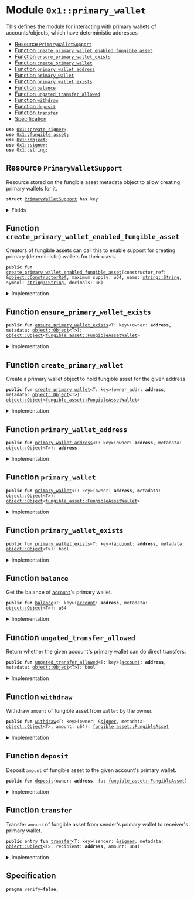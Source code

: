 
<a name="0x1_primary_wallet"></a>

# Module `0x1::primary_wallet`

This defines the module for interacting with primary wallets of accounts/objects, which have deterministic addresses


-  [Resource `PrimaryWalletSupport`](#0x1_primary_wallet_PrimaryWalletSupport)
-  [Function `create_primary_wallet_enabled_fungible_asset`](#0x1_primary_wallet_create_primary_wallet_enabled_fungible_asset)
-  [Function `ensure_primary_wallet_exists`](#0x1_primary_wallet_ensure_primary_wallet_exists)
-  [Function `create_primary_wallet`](#0x1_primary_wallet_create_primary_wallet)
-  [Function `primary_wallet_address`](#0x1_primary_wallet_primary_wallet_address)
-  [Function `primary_wallet`](#0x1_primary_wallet_primary_wallet)
-  [Function `primary_wallet_exists`](#0x1_primary_wallet_primary_wallet_exists)
-  [Function `balance`](#0x1_primary_wallet_balance)
-  [Function `ungated_transfer_allowed`](#0x1_primary_wallet_ungated_transfer_allowed)
-  [Function `withdraw`](#0x1_primary_wallet_withdraw)
-  [Function `deposit`](#0x1_primary_wallet_deposit)
-  [Function `transfer`](#0x1_primary_wallet_transfer)
-  [Specification](#@Specification_0)


<pre><code><b>use</b> <a href="create_signer.md#0x1_create_signer">0x1::create_signer</a>;
<b>use</b> <a href="fungible_asset.md#0x1_fungible_asset">0x1::fungible_asset</a>;
<b>use</b> <a href="object.md#0x1_object">0x1::object</a>;
<b>use</b> <a href="../../aptos-stdlib/../move-stdlib/doc/signer.md#0x1_signer">0x1::signer</a>;
<b>use</b> <a href="../../aptos-stdlib/../move-stdlib/doc/string.md#0x1_string">0x1::string</a>;
</code></pre>



<a name="0x1_primary_wallet_PrimaryWalletSupport"></a>

## Resource `PrimaryWalletSupport`

Resource stored on the fungible asset metadata object to allow creating primary wallets for it.


<pre><code><b>struct</b> <a href="primary_wallet.md#0x1_primary_wallet_PrimaryWalletSupport">PrimaryWalletSupport</a> <b>has</b> key
</code></pre>



<details>
<summary>Fields</summary>


<dl>
<dt>
<code>metadata_derive_ref: <a href="object.md#0x1_object_DeriveRef">object::DeriveRef</a></code>
</dt>
<dd>

</dd>
</dl>


</details>

<a name="0x1_primary_wallet_create_primary_wallet_enabled_fungible_asset"></a>

## Function `create_primary_wallet_enabled_fungible_asset`

Creators of fungible assets can call this to enable support for creating primary (deterministic) wallets for
their users.


<pre><code><b>public</b> <b>fun</b> <a href="primary_wallet.md#0x1_primary_wallet_create_primary_wallet_enabled_fungible_asset">create_primary_wallet_enabled_fungible_asset</a>(constructor_ref: &<a href="object.md#0x1_object_ConstructorRef">object::ConstructorRef</a>, maximum_supply: u64, name: <a href="../../aptos-stdlib/../move-stdlib/doc/string.md#0x1_string_String">string::String</a>, symbol: <a href="../../aptos-stdlib/../move-stdlib/doc/string.md#0x1_string_String">string::String</a>, decimals: u8)
</code></pre>



<details>
<summary>Implementation</summary>


<pre><code><b>public</b> <b>fun</b> <a href="primary_wallet.md#0x1_primary_wallet_create_primary_wallet_enabled_fungible_asset">create_primary_wallet_enabled_fungible_asset</a>(
    constructor_ref: &ConstructorRef,
    maximum_supply: u64,
    name: String,
    symbol: String,
    decimals: u8,
) {
    <a href="fungible_asset.md#0x1_fungible_asset_add_fungibility">fungible_asset::add_fungibility</a>(constructor_ref, maximum_supply, name, symbol, decimals);
    <b>let</b> metadata_obj = &<a href="object.md#0x1_object_generate_signer">object::generate_signer</a>(constructor_ref);
    <b>move_to</b>(metadata_obj, <a href="primary_wallet.md#0x1_primary_wallet_PrimaryWalletSupport">PrimaryWalletSupport</a> {
        metadata_derive_ref: <a href="object.md#0x1_object_generate_derive_ref">object::generate_derive_ref</a>(constructor_ref),
    });
}
</code></pre>



</details>

<a name="0x1_primary_wallet_ensure_primary_wallet_exists"></a>

## Function `ensure_primary_wallet_exists`



<pre><code><b>public</b> <b>fun</b> <a href="primary_wallet.md#0x1_primary_wallet_ensure_primary_wallet_exists">ensure_primary_wallet_exists</a>&lt;T: key&gt;(owner: <b>address</b>, metadata: <a href="object.md#0x1_object_Object">object::Object</a>&lt;T&gt;): <a href="object.md#0x1_object_Object">object::Object</a>&lt;<a href="fungible_asset.md#0x1_fungible_asset_FungibleAssetWallet">fungible_asset::FungibleAssetWallet</a>&gt;
</code></pre>



<details>
<summary>Implementation</summary>


<pre><code><b>public</b> <b>fun</b> <a href="primary_wallet.md#0x1_primary_wallet_ensure_primary_wallet_exists">ensure_primary_wallet_exists</a>&lt;T: key&gt;(
    owner: <b>address</b>,
    metadata: Object&lt;T&gt;,
): Object&lt;FungibleAssetWallet&gt; <b>acquires</b> <a href="primary_wallet.md#0x1_primary_wallet_PrimaryWalletSupport">PrimaryWalletSupport</a> {
    <b>if</b> (!<a href="primary_wallet.md#0x1_primary_wallet_primary_wallet_exists">primary_wallet_exists</a>(owner, metadata)) {
        <a href="primary_wallet.md#0x1_primary_wallet_create_primary_wallet">create_primary_wallet</a>(owner, metadata);
    };
    <a href="primary_wallet.md#0x1_primary_wallet">primary_wallet</a>(owner, metadata)
}
</code></pre>



</details>

<a name="0x1_primary_wallet_create_primary_wallet"></a>

## Function `create_primary_wallet`

Create a primary wallet object to hold fungible asset for the given address.


<pre><code><b>public</b> <b>fun</b> <a href="primary_wallet.md#0x1_primary_wallet_create_primary_wallet">create_primary_wallet</a>&lt;T: key&gt;(owner_addr: <b>address</b>, metadata: <a href="object.md#0x1_object_Object">object::Object</a>&lt;T&gt;): <a href="object.md#0x1_object_Object">object::Object</a>&lt;<a href="fungible_asset.md#0x1_fungible_asset_FungibleAssetWallet">fungible_asset::FungibleAssetWallet</a>&gt;
</code></pre>



<details>
<summary>Implementation</summary>


<pre><code><b>public</b> <b>fun</b> <a href="primary_wallet.md#0x1_primary_wallet_create_primary_wallet">create_primary_wallet</a>&lt;T: key&gt;(
    owner_addr: <b>address</b>,
    metadata: Object&lt;T&gt;,
): Object&lt;FungibleAssetWallet&gt; <b>acquires</b> <a href="primary_wallet.md#0x1_primary_wallet_PrimaryWalletSupport">PrimaryWalletSupport</a> {
    <b>let</b> owner = &<a href="create_signer.md#0x1_create_signer_create_signer">create_signer::create_signer</a>(owner_addr);
    <b>let</b> metadata_addr = <a href="object.md#0x1_object_object_address">object::object_address</a>(&metadata);
    <b>let</b> derive_ref = &<b>borrow_global</b>&lt;<a href="primary_wallet.md#0x1_primary_wallet_PrimaryWalletSupport">PrimaryWalletSupport</a>&gt;(metadata_addr).metadata_derive_ref;
    <b>let</b> constructor_ref = &<a href="object.md#0x1_object_create_user_derived_object">object::create_user_derived_object</a>(owner, derive_ref);

    // Disable ungated transfer <b>as</b> deterministic wallets shouldn't be transferrable.
    <b>let</b> transfer_ref = &<a href="object.md#0x1_object_generate_transfer_ref">object::generate_transfer_ref</a>(constructor_ref);
    <a href="object.md#0x1_object_disable_ungated_transfer">object::disable_ungated_transfer</a>(transfer_ref);

    <a href="fungible_asset.md#0x1_fungible_asset_create_wallet">fungible_asset::create_wallet</a>(constructor_ref, metadata)
}
</code></pre>



</details>

<a name="0x1_primary_wallet_primary_wallet_address"></a>

## Function `primary_wallet_address`



<pre><code><b>public</b> <b>fun</b> <a href="primary_wallet.md#0x1_primary_wallet_primary_wallet_address">primary_wallet_address</a>&lt;T: key&gt;(owner: <b>address</b>, metadata: <a href="object.md#0x1_object_Object">object::Object</a>&lt;T&gt;): <b>address</b>
</code></pre>



<details>
<summary>Implementation</summary>


<pre><code><b>public</b> <b>fun</b> <a href="primary_wallet.md#0x1_primary_wallet_primary_wallet_address">primary_wallet_address</a>&lt;T: key&gt;(owner: <b>address</b>, metadata: Object&lt;T&gt;): <b>address</b> {
    <b>let</b> metadata_addr = <a href="object.md#0x1_object_object_address">object::object_address</a>(&metadata);
    <a href="object.md#0x1_object_create_user_derived_object_address">object::create_user_derived_object_address</a>(owner, metadata_addr)
}
</code></pre>



</details>

<a name="0x1_primary_wallet_primary_wallet"></a>

## Function `primary_wallet`



<pre><code><b>public</b> <b>fun</b> <a href="primary_wallet.md#0x1_primary_wallet">primary_wallet</a>&lt;T: key&gt;(owner: <b>address</b>, metadata: <a href="object.md#0x1_object_Object">object::Object</a>&lt;T&gt;): <a href="object.md#0x1_object_Object">object::Object</a>&lt;<a href="fungible_asset.md#0x1_fungible_asset_FungibleAssetWallet">fungible_asset::FungibleAssetWallet</a>&gt;
</code></pre>



<details>
<summary>Implementation</summary>


<pre><code><b>public</b> <b>fun</b> <a href="primary_wallet.md#0x1_primary_wallet">primary_wallet</a>&lt;T: key&gt;(owner: <b>address</b>, metadata: Object&lt;T&gt;): Object&lt;FungibleAssetWallet&gt; {
    <b>let</b> wallet = <a href="primary_wallet.md#0x1_primary_wallet_primary_wallet_address">primary_wallet_address</a>(owner, metadata);
    <a href="object.md#0x1_object_address_to_object">object::address_to_object</a>&lt;FungibleAssetWallet&gt;(wallet)
}
</code></pre>



</details>

<a name="0x1_primary_wallet_primary_wallet_exists"></a>

## Function `primary_wallet_exists`



<pre><code><b>public</b> <b>fun</b> <a href="primary_wallet.md#0x1_primary_wallet_primary_wallet_exists">primary_wallet_exists</a>&lt;T: key&gt;(<a href="account.md#0x1_account">account</a>: <b>address</b>, metadata: <a href="object.md#0x1_object_Object">object::Object</a>&lt;T&gt;): bool
</code></pre>



<details>
<summary>Implementation</summary>


<pre><code><b>public</b> <b>fun</b> <a href="primary_wallet.md#0x1_primary_wallet_primary_wallet_exists">primary_wallet_exists</a>&lt;T: key&gt;(<a href="account.md#0x1_account">account</a>: <b>address</b>, metadata: Object&lt;T&gt;): bool {
    <a href="fungible_asset.md#0x1_fungible_asset_wallet_exists">fungible_asset::wallet_exists</a>(<a href="primary_wallet.md#0x1_primary_wallet_primary_wallet_address">primary_wallet_address</a>(<a href="account.md#0x1_account">account</a>, metadata))
}
</code></pre>



</details>

<a name="0x1_primary_wallet_balance"></a>

## Function `balance`

Get the balance of <code><a href="account.md#0x1_account">account</a></code>'s primary wallet.


<pre><code><b>public</b> <b>fun</b> <a href="primary_wallet.md#0x1_primary_wallet_balance">balance</a>&lt;T: key&gt;(<a href="account.md#0x1_account">account</a>: <b>address</b>, metadata: <a href="object.md#0x1_object_Object">object::Object</a>&lt;T&gt;): u64
</code></pre>



<details>
<summary>Implementation</summary>


<pre><code><b>public</b> <b>fun</b> <a href="primary_wallet.md#0x1_primary_wallet_balance">balance</a>&lt;T: key&gt;(<a href="account.md#0x1_account">account</a>: <b>address</b>, metadata: Object&lt;T&gt;): u64 {
    <b>if</b> (<a href="primary_wallet.md#0x1_primary_wallet_primary_wallet_exists">primary_wallet_exists</a>(<a href="account.md#0x1_account">account</a>, metadata)) {
        <a href="fungible_asset.md#0x1_fungible_asset_balance">fungible_asset::balance</a>(<a href="primary_wallet.md#0x1_primary_wallet">primary_wallet</a>(<a href="account.md#0x1_account">account</a>, metadata))
    } <b>else</b> {
        0
    }
}
</code></pre>



</details>

<a name="0x1_primary_wallet_ungated_transfer_allowed"></a>

## Function `ungated_transfer_allowed`

Return whether the given account's primary wallet can do direct transfers.


<pre><code><b>public</b> <b>fun</b> <a href="primary_wallet.md#0x1_primary_wallet_ungated_transfer_allowed">ungated_transfer_allowed</a>&lt;T: key&gt;(<a href="account.md#0x1_account">account</a>: <b>address</b>, metadata: <a href="object.md#0x1_object_Object">object::Object</a>&lt;T&gt;): bool
</code></pre>



<details>
<summary>Implementation</summary>


<pre><code><b>public</b> <b>fun</b> <a href="primary_wallet.md#0x1_primary_wallet_ungated_transfer_allowed">ungated_transfer_allowed</a>&lt;T: key&gt;(<a href="account.md#0x1_account">account</a>: <b>address</b>, metadata: Object&lt;T&gt;): bool {
    <a href="fungible_asset.md#0x1_fungible_asset_ungated_transfer_allowed">fungible_asset::ungated_transfer_allowed</a>(<a href="primary_wallet.md#0x1_primary_wallet">primary_wallet</a>(<a href="account.md#0x1_account">account</a>, metadata))
}
</code></pre>



</details>

<a name="0x1_primary_wallet_withdraw"></a>

## Function `withdraw`

Withdraw <code>amount</code> of fungible asset from <code>wallet</code> by the owner.


<pre><code><b>public</b> <b>fun</b> <a href="primary_wallet.md#0x1_primary_wallet_withdraw">withdraw</a>&lt;T: key&gt;(owner: &<a href="../../aptos-stdlib/../move-stdlib/doc/signer.md#0x1_signer">signer</a>, metadata: <a href="object.md#0x1_object_Object">object::Object</a>&lt;T&gt;, amount: u64): <a href="fungible_asset.md#0x1_fungible_asset_FungibleAsset">fungible_asset::FungibleAsset</a>
</code></pre>



<details>
<summary>Implementation</summary>


<pre><code><b>public</b> <b>fun</b> <a href="primary_wallet.md#0x1_primary_wallet_withdraw">withdraw</a>&lt;T: key&gt;(owner: &<a href="../../aptos-stdlib/../move-stdlib/doc/signer.md#0x1_signer">signer</a>, metadata: Object&lt;T&gt;, amount: u64): FungibleAsset {
    <b>let</b> wallet = <a href="primary_wallet.md#0x1_primary_wallet">primary_wallet</a>(<a href="../../aptos-stdlib/../move-stdlib/doc/signer.md#0x1_signer_address_of">signer::address_of</a>(owner), metadata);
    <a href="fungible_asset.md#0x1_fungible_asset_withdraw">fungible_asset::withdraw</a>(owner, wallet, amount)
}
</code></pre>



</details>

<a name="0x1_primary_wallet_deposit"></a>

## Function `deposit`

Deposit <code>amount</code> of fungible asset to the given account's primary wallet.


<pre><code><b>public</b> <b>fun</b> <a href="primary_wallet.md#0x1_primary_wallet_deposit">deposit</a>(owner: <b>address</b>, fa: <a href="fungible_asset.md#0x1_fungible_asset_FungibleAsset">fungible_asset::FungibleAsset</a>)
</code></pre>



<details>
<summary>Implementation</summary>


<pre><code><b>public</b> <b>fun</b> <a href="primary_wallet.md#0x1_primary_wallet_deposit">deposit</a>(owner: <b>address</b>, fa: FungibleAsset) <b>acquires</b> <a href="primary_wallet.md#0x1_primary_wallet_PrimaryWalletSupport">PrimaryWalletSupport</a> {
    <b>let</b> metadata = <a href="fungible_asset.md#0x1_fungible_asset_asset_metadata">fungible_asset::asset_metadata</a>(&fa);
    <b>let</b> wallet = <a href="primary_wallet.md#0x1_primary_wallet_ensure_primary_wallet_exists">ensure_primary_wallet_exists</a>(owner, metadata);
    <a href="fungible_asset.md#0x1_fungible_asset_deposit">fungible_asset::deposit</a>(wallet, fa);
}
</code></pre>



</details>

<a name="0x1_primary_wallet_transfer"></a>

## Function `transfer`

Transfer <code>amount</code> of fungible asset from sender's primary wallet to receiver's primary wallet.


<pre><code><b>public</b> entry <b>fun</b> <a href="primary_wallet.md#0x1_primary_wallet_transfer">transfer</a>&lt;T: key&gt;(sender: &<a href="../../aptos-stdlib/../move-stdlib/doc/signer.md#0x1_signer">signer</a>, metadata: <a href="object.md#0x1_object_Object">object::Object</a>&lt;T&gt;, recipient: <b>address</b>, amount: u64)
</code></pre>



<details>
<summary>Implementation</summary>


<pre><code><b>public</b> entry <b>fun</b> <a href="primary_wallet.md#0x1_primary_wallet_transfer">transfer</a>&lt;T: key&gt;(
    sender: &<a href="../../aptos-stdlib/../move-stdlib/doc/signer.md#0x1_signer">signer</a>,
    metadata: Object&lt;T&gt;,
    recipient: <b>address</b>,
    amount: u64,
) <b>acquires</b> <a href="primary_wallet.md#0x1_primary_wallet_PrimaryWalletSupport">PrimaryWalletSupport</a> {
    <b>let</b> sender_wallet = <a href="primary_wallet.md#0x1_primary_wallet_ensure_primary_wallet_exists">ensure_primary_wallet_exists</a>(<a href="../../aptos-stdlib/../move-stdlib/doc/signer.md#0x1_signer_address_of">signer::address_of</a>(sender), metadata);
    <b>let</b> recipient_wallet = <a href="primary_wallet.md#0x1_primary_wallet_ensure_primary_wallet_exists">ensure_primary_wallet_exists</a>(recipient, metadata);
    <a href="fungible_asset.md#0x1_fungible_asset_transfer">fungible_asset::transfer</a>(sender, sender_wallet, recipient_wallet, amount);
}
</code></pre>



</details>

<a name="@Specification_0"></a>

## Specification



<pre><code><b>pragma</b> verify=<b>false</b>;
</code></pre>


[move-book]: https://aptos.dev/guides/move-guides/book/SUMMARY
